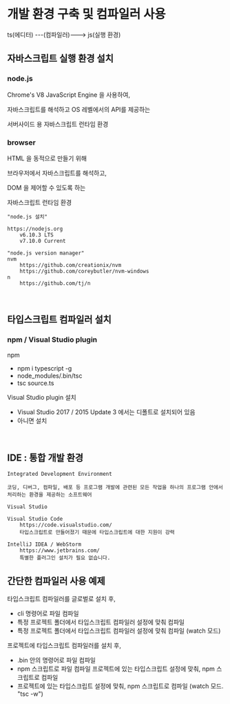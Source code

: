 # 개발 환경 구축 및 컴파일러 사용

ts(에디터) ---(컴파일러)---> js(실행 환경)

## 자바스크립트 실행 환경 설치

### node.js

Chrome's V8 JavaScript Engine 을 사용하여,

자바스크립트를 해석하고 OS 레벨에서의 API를 제공하는

서버사이드 용 자바스크립트 런타임 환경

### browser

HTML 을 동적으로 만들기 위해

브라우저에서 자바스크립트를 해석하고,

DOM 을 제어할 수 있도록 하는

자바스크립트 런타임 환경

```
"node.js 설치"

https://nodejs.org
    v6.10.3 LTS
    v7.10.0 Current

"node.js version manager"
nvm
    https://github.com/creationix/nvm
    https://github.com/coreybutler/nvm-windows
n
    https://github.com/tj/n
```

<br>

## 타입스크립트 컴파일러 설치

### npm / Visual Studio plugin
npm
- npm i typescript -g
- node_modules/.bin/tsc
- tsc source.ts

Visual Studio plugin 설치
- Visual Studio 2017 / 2015 Update 3 에서는 디폴트로 설치되어 있음
- 아니면 설치

<br>

## IDE : 통합 개발 환경

```
Integrated Development Environment

코딩, 디버그, 컴파일, 배포 등 프로그램 개발에 관련된 모든 작업을 하나의 프로그램 안에서 처리하는 환경을 제공하는 소프트웨어

Visual Studio

Visual Studio Code
    https://code.visualstudio.com/
    타입스크립트로 만들어졌기 때문에 타입스크립트에 대한 지원이 강력

IntelliJ IDEA / WebStorm
    https://www.jetbrains.com/
    특별한 플러그인 설치가 필요 없습니다.
```

## 간단한 컴파일러 사용 예제
타입스크립트 컴파일러를 글로벌로 설치 후,
- cli 명령어로 파일 컴파일
- 특정 프로젝트 폴더에서 타입스크립트 컴파일러 설정에 맞춰 컴파일
- 특정 프로젝트 폴더에서 타입스크립트 컴파일러 설정에 맞춰 컴파일 (watch 모드)

프로젝트에 타입스크립트 컴파일러를 설치 후,
- .bin 안의 명령어로 파일 컴파일
- npm 스크립트로 파일 컴파일
프로젝트에 있는 타입스크립트 설정에 맞춰, npm 스크립트로 컴파일
- 프로젝트에 있는 타입스크립트 설정에 맞춰, npm 스크립트로 컴파일 (watch 모드. "tsc -w")

